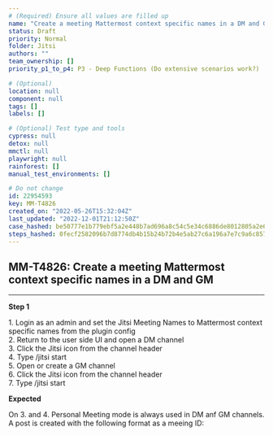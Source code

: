 ```yaml
---
# (Required) Ensure all values are filled up
name: "Create a meeting Mattermost context specific names in a DM and GM"
status: Draft
priority: Normal
folder: Jitsi
authors: ""
team_ownership: []
priority_p1_to_p4: P3 - Deep Functions (Do extensive scenarios work?)

# (Optional)
location: null
component: null
tags: []
labels: []

# (Optional) Test type and tools
cypress: null
detox: null
mmctl: null
playwright: null
rainforest: []
manual_test_environments: []

# Do not change
id: 22954593
key: MM-T4826
created_on: "2022-05-26T15:32:04Z"
last_updated: "2022-12-01T21:12:50Z"
case_hashed: be50777e1b779ebf5a2e448b7ad696a8c54c5e34c6886de8012805a2e688bb2bc74cf7d7400c1ffff048ea786d8aba82
steps_hashed: 0fecf2582096b7d8774db4b15b24b72b4e5ab27c6a196a7e7c9a6c85795852984a8bc5c53f04612331cd174df0ece1a4
---
```


<!-- (Auto-generated) Based on frontmatter's "key" and "name" -->

## MM-T4826: Create a meeting Mattermost context specific names in a DM and GM

---

**Step 1**

1\. Login as an admin and set the Jitsi Meeting Names to Mattermost context specific names from the plugin config\
2\. Return to the user side UI and open a DM channel\
3\. Click the Jitsi icon from the channel header\
4\. Type /jitsi start\
5\. Open or create a GM channel\
6\. Click the Jitsi icon from the channel header\
7\. Type /jitsi start

**Expected**

On 3. and 4. Personal Meeting mode is always used in DM anf GM channels.\
A post is created with the following format as a meeing ID:
